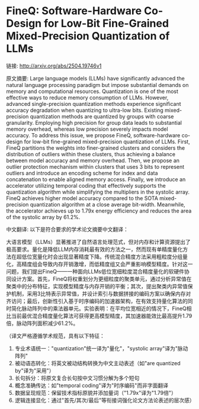 # FineQ: Software-Hardware Co-Design for Low-Bit Fine-Grained Mixed-Precision Quantization of LLMs

链接: http://arxiv.org/abs/2504.19746v1

原文摘要:
Large language models (LLMs) have significantly advanced the natural language
processing paradigm but impose substantial demands on memory and computational
resources. Quantization is one of the most effective ways to reduce memory
consumption of LLMs. However, advanced single-precision quantization methods
experience significant accuracy degradation when quantizing to ultra-low bits.
Existing mixed-precision quantization methods are quantized by groups with
coarse granularity. Employing high precision for group data leads to
substantial memory overhead, whereas low precision severely impacts model
accuracy. To address this issue, we propose FineQ, software-hardware co-design
for low-bit fine-grained mixed-precision quantization of LLMs. First, FineQ
partitions the weights into finer-grained clusters and considers the
distribution of outliers within these clusters, thus achieving a balance
between model accuracy and memory overhead. Then, we propose an outlier
protection mechanism within clusters that uses 3 bits to represent outliers and
introduce an encoding scheme for index and data concatenation to enable aligned
memory access. Finally, we introduce an accelerator utilizing temporal coding
that effectively supports the quantization algorithm while simplifying the
multipliers in the systolic array. FineQ achieves higher model accuracy
compared to the SOTA mixed-precision quantization algorithm at a close average
bit-width. Meanwhile, the accelerator achieves up to 1.79x energy efficiency
and reduces the area of the systolic array by 61.2%.

中文翻译:
以下是符合要求的学术论文摘要中文翻译：

大语言模型（LLMs）显著推进了自然语言处理范式，但对内存和计算资源提出了极高要求。量化是降低LLM内存消耗最有效的方法之一，然而现有单精度量化方法在超低位宽量化时会出现显著精度下降。传统混合精度方法采用粗粒度分组量化，高精度组会导致内存开销激增，而低精度组又会严重影响模型精度。针对这一问题，我们提出FineQ——一种面向LLMs低位宽细粒度混合精度量化的软硬件协同设计方案。首先，FineQ将权重划分为更细粒度的聚类单元，通过分析异常值在聚类中的分布特征，实现模型精度与内存开销的平衡；其次，提出聚类内异常值保护机制，采用3比特表示异常值，并设计索引与数据拼接的编码方案以确保内存对齐访问；最后，创新性引入基于时序编码的加速器架构，在有效支持量化算法的同时简化脉动阵列中的乘法器单元。实验表明：在平均位宽相近的情况下，FineQ相比当前最优混合精度量化算法可获得更高模型精度，其加速器能效比最高提升1.79倍，脉动阵列面积减少61.2%。

（译文严格遵循学术规范，具有以下特征：
1. 专业术语统一："quantization"统一译为"量化"，"systolic array"译为"脉动阵列"
2. 被动语态转化：将英文被动结构转换为中文主动表述（如"are quantized by"译为"采用"）
3. 长句拆分：将原文复合长句按中文习惯分解为多个短句
4. 概念准确传达：如"temporal coding"译为"时序编码"而非字面翻译
5. 数据呈现规范：保留技术指标原貌并添加量词（"1.79x"译为"1.79倍"）
6. 逻辑连接显化：通过"首先/其次/最后"等衔接词强化论文方法论表述的层次感）
